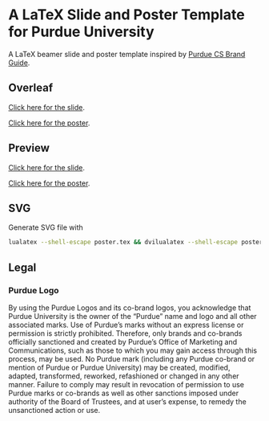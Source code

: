 # A LaTeX Slide and Poster Template for Purdue University

A LaTeX beamer slide and poster template inspired by [Purdue CS Brand Guide](https://www.cs.purdue.edu/media/brand_guide.html).

## Overleaf

[Click here for the slide](https://www.overleaf.com/latex/templates/a-purdue-latex-slide-template/zxfwvccrcmks).

[Click here for the poster](https://www.overleaf.com/latex/templates/a-purdue-latex-poster-template/mcykrgdfjxbd).

## Preview

[Click here for the slide](https://github.com/zhtluo/purdue-slide-template/releases).

[Click here for the poster](https://github.com/zhtluo/purdue-slide-template/releases).

## SVG

Generate SVG file with

```bash
lualatex --shell-escape poster.tex && dvilualatex --shell-escape poster.tex && dvisvgm --no-font poster.dvi
```

## Legal

### Purdue Logo

By using the Purdue Logos and its co-brand logos, you acknowledge that Purdue University is the owner of the “Purdue” name and logo and all other associated marks. Use of Purdue’s marks without an express license or permission is strictly prohibited. Therefore, only brands and co-brands officially sanctioned and created by Purdue’s Office of Marketing and Communications, such as those to which you may gain access through this process, may be used. No Purdue mark (including any Purdue co-brand or mention of Purdue or Purdue University) may be created, modified, adapted, transformed, reworked, refashioned or changed in any other manner. Failure to comply may result in revocation of permission to use Purdue marks or co-brands as well as other sanctions imposed under authority of the Board of Trustees, and at user’s expense, to remedy the unsanctioned action or use.
